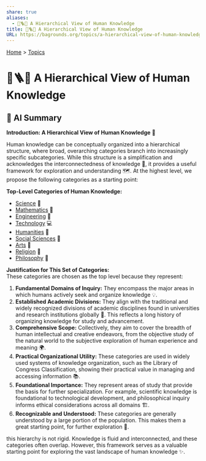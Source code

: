 ```yaml
---
share: true
aliases:
  - 🌲🪜🧠 A Hierarchical View of Human Knowledge
title: 🌲🪜🧠 A Hierarchical View of Human Knowledge
URL: https://bagrounds.org/topics/a-hierarchical-view-of-human-knowledge
---
```

[Home](../index.md) > [Topics](./index.md)  
# 🌲🪜🧠 A Hierarchical View of Human Knowledge  
## 🤖 AI Summary  
**Introduction: A Hierarchical View of Human Knowledge** 🧠  
  
Human knowledge can be conceptually organized into a hierarchical structure, where broad, overarching categories branch into increasingly specific subcategories. While this structure is a simplification and acknowledges the interconnectedness of knowledge 🔗, it provides a useful framework for exploration and understanding 🗺️. At the highest level, we propose the following categories as a starting point:  
  
**Top-Level Categories of Human Knowledge:**  
* [Science](./science.md) 🔬  
* [Mathematics](./math.md) 🔢  
* [Engineering](./engineering.md) 🚂  
* [Technology](./technology.md) 💻  
* [Humanities](./humanities.md) 📜  
* [Social Sciences](./social-sciences.md) 👥  
* [Arts](./arts.md) 🎨  
* [Religion](./religion.md) 🙏  
* [Philosophy](./philosophy.md) 🤔  
  
**Justification for This Set of Categories:**  
These categories are chosen as the top level because they represent:  
  
1.  **Fundamental Domains of Inquiry:** They encompass the major areas in which humans actively seek and organize knowledge 💡.  
2.  **Established Academic Divisions:** They align with the traditional and widely recognized divisions of academic disciplines found in universities and research institutions globally 🏫. This reflects a long history of organizing knowledge for study and advancement.  
3.  **Comprehensive Scope:** Collectively, they aim to cover the breadth of human intellectual and creative endeavors, from the objective study of the natural world to the subjective exploration of human experience and meaning 🌍.  
4.  **Practical Organizational Utility:** These categories are used in widely used systems of knowledge organization, such as the Library of Congress Classification, showing their practical value in managing and accessing information 📚.  
5.  **Foundational Importance:** They represent areas of study that provide the basis for further specialization. For example, scientific knowledge is foundational to technological development, and philosophical inquiry informs ethical considerations across all domains 🏗️.  
6.  **Recognizable and Understood:** These categories are generally understood by a large portion of the population. This makes them a great starting point, for further exploration 🤝.  
  
this hierarchy is not rigid. Knowledge is fluid and interconnected, and these categories often overlap. However, this framework serves as a valuable starting point for exploring the vast landscape of human knowledge ✨.  
